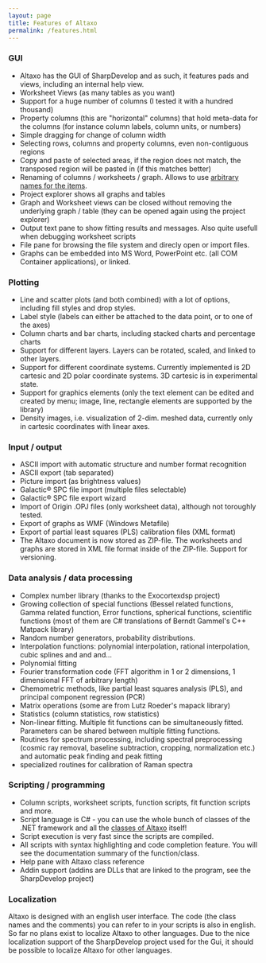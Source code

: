 ```yaml
---
layout: page
title: Features of Altaxo
permalink: /features.html
---
```


### GUI 
* Altaxo has the GUI of SharpDevelop and as such, it features pads and views, including an internal help view.
* Worksheet Views (as many tables as you want)
* Support for a huge number of columns (I tested it with a hundred thousand)
* Property columns (this are "horizontal" columns) that hold meta-data for the columns (for instance column labels, column units, or numbers)
* Simple dragging for change of column width
* Selecting rows, columns and property columns, even non-contiguous regions
* Copy and paste of selected areas, if the region does not match, the transposed region will be pasted in (if this matches better)
* Renaming of columns / worksheets / graph. Allows to use [arbitrary names for the items](https://altaxo.github.io/AltaxoClassReference/html/2783FED4411F72EE01B8906649201D84.htm).
* Project explorer shows all graphs and tables
* Graph and Worksheet views can be closed without removing the underlying graph / table (they can be opened again using the project explorer)
* Output text pane to show fitting results and messages. Also quite usefull when debugging worksheet scripts
* File pane for browsing the file system and direcly open or import files.
* Graphs can be embedded into MS Word, PowerPoint etc. (all COM Container applications), or linked.

### Plotting 
* Line and scatter plots (and both combined) with a lot of options, including fill styles and drop styles.
* Label style (labels can either be attached to the data point, or to one of the axes)
* Column charts and bar charts, including stacked charts and percentage charts
* Support for different layers. Layers can be rotated, scaled, and linked to other layers.
* Support for different coordinate systems. Currently implemented is 2D cartesic and 2D polar coordinate systems. 3D cartesic is in experimental state.
* Support for graphics elements (only the text element can be edited and created by menu; image, line, rectangle elements are supported by the library)
* Density images, i.e. visualization of 2-dim. meshed data, currently only in cartesic coordinates with linear axes.

### Input / output 
* ASCII import with automatic structure and number format recognition
* ASCII export (tab separated)
* Picture import (as brightness values)
* Galactic® SPC file import (multiple files selectable)
* Galactic® SPC file export wizard
* Import of Origin .OPJ files (only worksheet data), although not toroughly tested.
* Export of graphs as WMF (Windows Metafile)
* Export of partial least squares (PLS) calibration files (XML format)
* The Altaxo document is now stored as ZIP-file. The worksheets and graphs are stored in XML file format inside of the ZIP-file. Support for versioning.

### Data analysis / data processing
* Complex number library (thanks to the Exocortexdsp project)
* Growing collection of special functions (Bessel related functions, Gamma related function, Error functions, spherical functions, scientific functions (most of them are C# translations of Berndt Gammel's C++ Matpack library)
* Random number generators, probability distributions.
* Interpolation functions: polynomial interpolation, rational interpolation, cubic splines and and and...
* Polynomial fitting
* Fourier transformation code (FFT algorithm in 1 or 2 dimensions, 1 dimensional FFT of arbitrary length)
* Chemometric methods, like partial least squares analysis (PLS), and principal component regression (PCR)
* Matrix operations (some are from Lutz Roeder's mapack library)
* Statistics (column statistics, row statistics)
* Non-linear fitting. Multiple fit functions can be simultaneously fitted. Parameters can be shared between multiple fitting functions.
* Routines for spectrum processing, including spectral preprocessing (cosmic ray removal, baseline subtraction, cropping, normalization etc.) and 
  automatic peak finding and peak fitting
* specialized routines for calibration of Raman spectra 

### Scripting / programming
* Column scripts, worksheet scripts, function scripts, fit function scripts and more.
* Script language is C# - you can use the whole bunch of classes of the .NET framework and all the [classes of Altaxo](https://altaxo.github.io/AltaxoClassReference/html/R_Project_Documentation.htm) itself!
* Script execution is very fast since the scripts are compiled.
* All scripts with syntax highlighting and code completion feature. You will see the documentation summary of the function/class.
* Help pane with Altaxo class reference
* Addin support (addins are DLLs that are linked to the program, see the SharpDevelop project)

### Localization
Altaxo is designed with an english user interface. The code (the class names and the comments) you can refer to in your scripts is also in english.
So far no plans exist to localize Altaxo to other languages. Due to the nice localization support of the SharpDevelop project used for the Gui, it should be possible to localize Altaxo for other languages.
